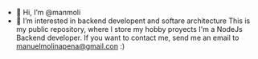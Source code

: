 - 👋 Hi, I’m @manmoli
- 👀 I’m interested in backend developent and softare architecture
This is my public repository, where I store my hobby proyects
I'm a NodeJs Backend developer. If you want to contact me, send me an email to manuelmolinapena@gmail.con :)

<!---
manmoli/manmoli is a ✨ special ✨ repository because its `README.md` (this file) appears on your GitHub profile.
You can click the Preview link to take a look at your changes.
--->
